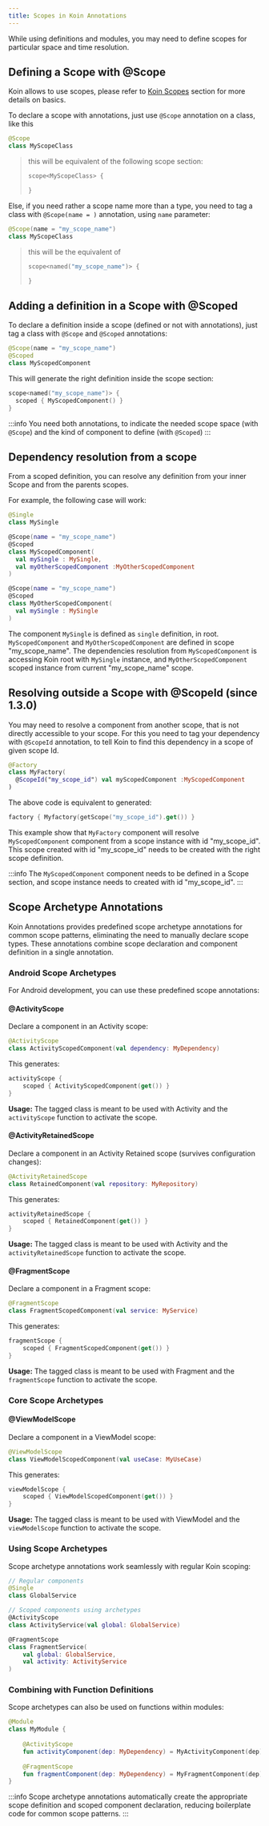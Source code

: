 ```yaml
---
title: Scopes in Koin Annotations
---
```


While using definitions and modules, you may need to define scopes for particular space and time resolution.

## Defining a Scope with @Scope

Koin allows to use scopes, please refer to [Koin Scopes](/docs/reference/koin-core/scopes.md) section for more details on basics. 

To declare a scope with annotations, just use `@Scope` annotation on a class, like this

```kotlin
@Scope
class MyScopeClass
```

> this will be equivalent of the following scope section:
> ```kotlin
> scope<MyScopeClass> {
> 
>}
> ```

Else, if you need rather a scope name more than a type, you need to tag a class with `@Scope(name = )` annotation, using `name` parameter:

```kotlin
@Scope(name = "my_scope_name")
class MyScopeClass
```

> this will be the equivalent of 
>
>```kotlin
>scope<named("my_scope_name")> {
>
>}
>```

## Adding a definition in a Scope with @Scoped

To declare a definition inside a scope (defined or not with annotations), just tag a class with `@Scope` and `@Scoped` annotations:

```kotlin
@Scope(name = "my_scope_name")
@Scoped
class MyScopedComponent
```

This will generate the right definition inside the scope section:

```kotlin
scope<named("my_scope_name")> {
  scoped { MyScopedComponent() }
}
```

:::info
  You need both annotations, to indicate the needed scope space (with `@Scope`) and the kind of component to define (with `@Scoped`)
:::

## Dependency resolution from a scope

From a scoped definition, you can resolve any definition from your inner Scope and from the parents scopes.

For example, the following case will work:

```kotlin
@Single
class MySingle

@Scope(name = "my_scope_name")
@Scoped
class MyScopedComponent(
  val mySingle : MySingle,
  val myOtherScopedComponent :MyOtherScopedComponent
)

@Scope(name = "my_scope_name")
@Scoped
class MyOtherScopedComponent(
  val mySingle : MySingle
)
```

The component `MySingle` is defined as `single` definition, in root. `MyScopedComponent` and `MyOtherScopedComponent` are defined in scope "my_scope_name".
The dependencies resolution from `MyScopedComponent` is accessing Koin root with `MySingle` instance, and `MyOtherScopedComponent` scoped instance from current "my_scope_name" scope.


## Resolving outside a Scope with @ScopeId (since 1.3.0)

You may need to resolve a component from another scope, that is not directly accessible to your scope. For this you need to tag your dependency with `@ScopeId` annotation, to tell Koin to find this dependency in a scope of given scope Id.

```kotlin
@Factory
class MyFactory(
  @ScopeId("my_scope_id") val myScopedComponent :MyScopedComponent
)
```

The above code is equivalent to generated:

```kotlin
factory { Myfactory(getScope("my_scope_id").get()) }
```

This example show that `MyFactory` component will resolve `MyScopedComponent` component from a scope instance with id "my_scope_id". This scope created with id "my_scope_id" needs to be created with the right scope definition.

:::info
  The `MyScopedComponent` component needs to be defined in a Scope section, and scope instance needs to created with id "my_scope_id". 
:::

## Scope Archetype Annotations

Koin Annotations provides predefined scope archetype annotations for common scope patterns, eliminating the need to manually declare scope types. These annotations combine scope declaration and component definition in a single annotation.

### Android Scope Archetypes

For Android development, you can use these predefined scope annotations:

#### @ActivityScope

Declare a component in an Activity scope:

```kotlin
@ActivityScope
class ActivityScopedComponent(val dependency: MyDependency)
```

This generates:
```kotlin
activityScope {
    scoped { ActivityScopedComponent(get()) }
}
```

**Usage:** The tagged class is meant to be used with Activity and the `activityScope` function to activate the scope.

#### @ActivityRetainedScope

Declare a component in an Activity Retained scope (survives configuration changes):

```kotlin
@ActivityRetainedScope
class RetainedComponent(val repository: MyRepository)
```

This generates:
```kotlin
activityRetainedScope {
    scoped { RetainedComponent(get()) }
}
```

**Usage:** The tagged class is meant to be used with Activity and the `activityRetainedScope` function to activate the scope.

#### @FragmentScope

Declare a component in a Fragment scope:

```kotlin
@FragmentScope
class FragmentScopedComponent(val service: MyService)
```

This generates:
```kotlin
fragmentScope {
    scoped { FragmentScopedComponent(get()) }
}
```

**Usage:** The tagged class is meant to be used with Fragment and the `fragmentScope` function to activate the scope.

### Core Scope Archetypes

#### @ViewModelScope

Declare a component in a ViewModel scope:

```kotlin
@ViewModelScope
class ViewModelScopedComponent(val useCase: MyUseCase)
```

This generates:
```kotlin
viewModelScope {
    scoped { ViewModelScopedComponent(get()) }
}
```

**Usage:** The tagged class is meant to be used with ViewModel and the `viewModelScope` function to activate the scope.

### Using Scope Archetypes

Scope archetype annotations work seamlessly with regular Koin scoping:

```kotlin
// Regular components
@Single
class GlobalService

// Scoped components using archetypes
@ActivityScope
class ActivityService(val global: GlobalService)

@FragmentScope  
class FragmentService(
    val global: GlobalService,
    val activity: ActivityService
)
```

### Combining with Function Definitions

Scope archetypes can also be used on functions within modules:

```kotlin
@Module
class MyModule {
    
    @ActivityScope
    fun activityComponent(dep: MyDependency) = MyActivityComponent(dep)
    
    @FragmentScope
    fun fragmentComponent(dep: MyDependency) = MyFragmentComponent(dep)
}
```

:::info
Scope archetype annotations automatically create the appropriate scope definition and scoped component declaration, reducing boilerplate code for common scope patterns.
:::